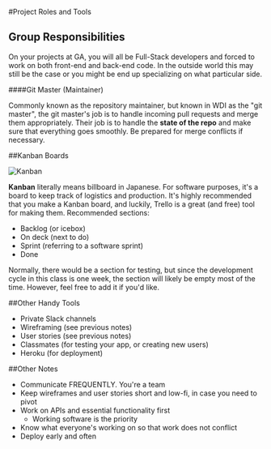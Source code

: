 #Project Roles and Tools

## Group Responsibilities

On your projects at GA, you will all be Full-Stack developers and forced to work on both front-end and back-end code. In the outside world this may still be the case or you might be end up specializing on what particular side.

####Git Master (Maintainer)

Commonly known as the repository maintainer, but known in WDI as the "git master", the git master's job is to handle incoming pull requests and merge them appropriately. Their job is to handle the **state of the repo** and make sure that everything goes smoothly. Be prepared for merge conflicts if necessary.

##Kanban Boards

![Kanban](https://olemortenamundsen.files.wordpress.com/2010/03/kanban_illustration.png)

**Kanban** literally means billboard in Japanese. For software purposes, it's a board to keep track of logistics and production. It's highly recommended that you make a Kanban board, and luckily, Trello is a great (and free) tool for making them. Recommended sections:

* Backlog (or icebox)
* On deck (next to do)
* Sprint (referring to a software sprint)
* Done

Normally, there would be a section for testing, but since the development cycle in this class is one week, the section will likely be empty most of the time. However, feel free to add it if you'd like.

##Other Handy Tools

* Private Slack channels
* Wireframing (see previous notes)
* User stories (see previous notes)
* Classmates (for testing your app, or creating new users)
* Heroku (for deployment)

##Other Notes

* Communicate FREQUENTLY. You're a team
* Keep wireframes and user stories short and low-fi, in case you need to pivot
* Work on APIs and essential functionality first
  * Working software is the priority
* Know what everyone's working on so that work does not conflict
* Deploy early and often
